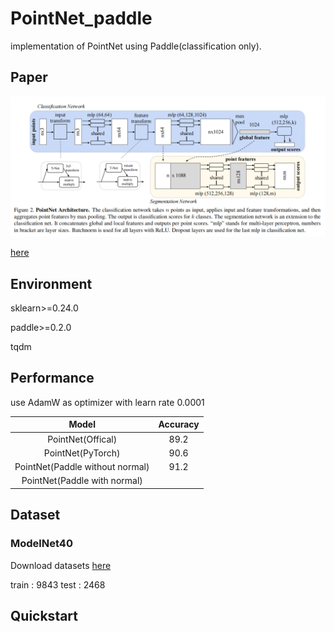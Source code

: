 # PointNet_paddle

implementation of PointNet using Paddle(classification only).

## Paper

![image-20210825055752643](pic\image-20210825055752643.png)

[here](https://arxiv.org/abs/1612.00593)

## Environment

sklearn>=0.24.0

paddle>=0.2.0

tqdm

## Performance

use AdamW as optimizer with learn rate 0.0001

|              Model              | Accuracy |
| :-----------------------------: | :------: |
|        PointNet(Offical)        |   89.2   |
|        PointNet(PyTorch)        |   90.6   |
| PointNet(Paddle without normal) |   91.2   |
|  PointNet(Paddle with normal)   |          |

## Dataset

### ModelNet40

Download datasets [here](https://shapenet.cs.stanford.edu/media/modelnet40_normal_resampled.zip)

 train : 9843
 test : 2468

## Quickstart
